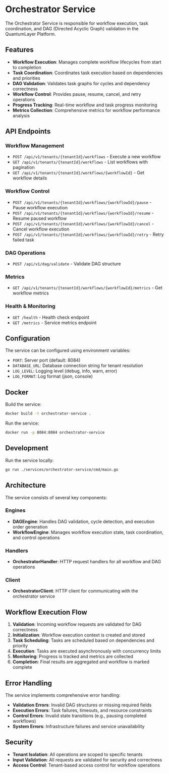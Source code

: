 # Orchestrator Service

The Orchestrator Service is responsible for workflow execution, task coordination, and DAG (Directed Acyclic Graph) validation in the QuantumLayer Platform.

## Features

- **Workflow Execution**: Manages complete workflow lifecycles from start to completion
- **Task Coordination**: Coordinates task execution based on dependencies and priorities
- **DAG Validation**: Validates task graphs for cycles and dependency correctness
- **Workflow Control**: Provides pause, resume, cancel, and retry operations
- **Progress Tracking**: Real-time workflow and task progress monitoring
- **Metrics Collection**: Comprehensive metrics for workflow performance analysis

## API Endpoints

### Workflow Management

- `POST /api/v1/tenants/{tenantId}/workflows` - Execute a new workflow
- `GET /api/v1/tenants/{tenantId}/workflows` - List workflows with pagination
- `GET /api/v1/tenants/{tenantId}/workflows/{workflowId}` - Get workflow details

### Workflow Control

- `POST /api/v1/tenants/{tenantId}/workflows/{workflowId}/pause` - Pause workflow execution
- `POST /api/v1/tenants/{tenantId}/workflows/{workflowId}/resume` - Resume paused workflow
- `POST /api/v1/tenants/{tenantId}/workflows/{workflowId}/cancel` - Cancel workflow execution
- `POST /api/v1/tenants/{tenantId}/workflows/{workflowId}/retry` - Retry failed task

### DAG Operations

- `POST /api/v1/dag/validate` - Validate DAG structure

### Metrics

- `GET /api/v1/tenants/{tenantId}/workflows/{workflowId}/metrics` - Get workflow metrics

### Health & Monitoring

- `GET /health` - Health check endpoint
- `GET /metrics` - Service metrics endpoint

## Configuration

The service can be configured using environment variables:

- `PORT`: Server port (default: 8084)
- `DATABASE_URL`: Database connection string for tenant resolution
- `LOG_LEVEL`: Logging level (debug, info, warn, error)
- `LOG_FORMAT`: Log format (json, console)

## Docker

Build the service:
```bash
docker build -t orchestrator-service .
```

Run the service:
```bash
docker run -p 8084:8084 orchestrator-service
```

## Development

Run the service locally:
```bash
go run ./services/orchestrator-service/cmd/main.go
```

## Architecture

The service consists of several key components:

### Engines

- **DAGEngine**: Handles DAG validation, cycle detection, and execution order generation
- **WorkflowEngine**: Manages workflow execution state, task coordination, and control operations

### Handlers

- **OrchestratorHandler**: HTTP request handlers for all workflow and DAG operations

### Client

- **OrchestratorClient**: HTTP client for communicating with the orchestrator service

## Workflow Execution Flow

1. **Validation**: Incoming workflow requests are validated for DAG correctness
2. **Initialization**: Workflow execution context is created and stored
3. **Task Scheduling**: Tasks are scheduled based on dependencies and priority
4. **Execution**: Tasks are executed asynchronously with concurrency limits
5. **Monitoring**: Progress is tracked and metrics are collected
6. **Completion**: Final results are aggregated and workflow is marked complete

## Error Handling

The service implements comprehensive error handling:

- **Validation Errors**: Invalid DAG structures or missing required fields
- **Execution Errors**: Task failures, timeouts, and resource constraints
- **Control Errors**: Invalid state transitions (e.g., pausing completed workflows)
- **System Errors**: Infrastructure failures and service unavailability

## Security

- **Tenant Isolation**: All operations are scoped to specific tenants
- **Input Validation**: All requests are validated for security and correctness
- **Access Control**: Tenant-based access control for workflow operations